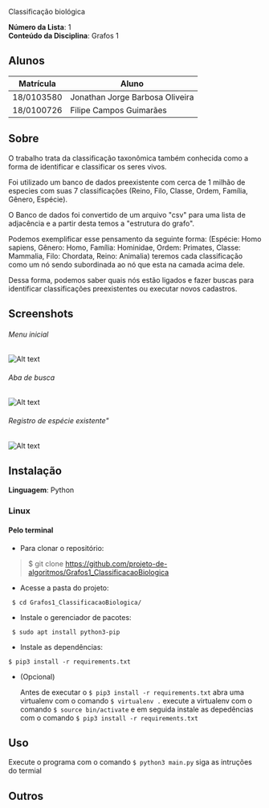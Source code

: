 
Classificação biológica

**Número da Lista**: 1<br>
**Conteúdo da Disciplina**: Grafos 1 <br>

## Alunos
|Matrícula | Aluno |
| -- | -- |
| 18/0103580  |  Jonathan Jorge Barbosa Oliveira |
| 18/0100726 | Filipe Campos Guimarães

## Sobre 
O trabalho trata da classificação taxonômica também conhecida como a forma de identificar e classificar os seres vivos.
  
Foi utilizado um banco de dados preexistente com cerca de 1 milhão de especies com suas 7 classificações (Reino, Filo, Classe, Ordem, Família, Gênero, Espécie).

O Banco de dados foi convertido de um arquivo "csv" para uma lista de adjacência e a partir desta temos a "estrutura do grafo". 

Podemos exemplificar esse pensamento da seguinte forma: (Espécie: Homo sapiens, Gênero: Homo, Família: Hominidae, Ordem: Primates, Classe: Mammalia, Filo: Chordata, Reino: Animalia) teremos cada classificação como um nó sendo subordinada ao nó que esta na camada acima dele. 

Dessa forma, podemos saber quais nós estão ligados e fazer buscas para identificar classificações preexistentes ou executar novos cadastros.

## Screenshots

###### Menu inicial
![Alt text](img1.jpg?raw=true "Tela Inicial")
###### Aba de busca
![Alt text](img2.jpeg?raw=true "Pesquisa")
###### Registro de espécie existente"
![Alt text](img3.jpeg?raw=true "Resultado do Menor Caminho") 

## Instalação 
**Linguagem**: Python
### Linux

#### Pelo terminal
- Para clonar o repositório:
> $ git clone https://github.com/projeto-de-algoritmos/Grafos1_ClassificacaoBiologica

- Acesse a pasta do projeto:

``` $ cd Grafos1_ClassificacaoBiologica/```

- Instale o gerenciador de pacotes:

``` $ sudo apt install python3-pip```

- Instale as dependências:

``` $ pip3 install -r requirements.txt ```

- (Opcional)
   
   Antes de executar o ``` $ pip3 install -r requirements.txt ``` abra uma virtualenv com o comando 
   ``` $ virtualenv . ``` execute a virtualenv com o comando ``` $ source bin/activate ``` e em seguida instale as depedências com o comando
   ``` $ pip3 install -r requirements.txt ```
  
## Uso 
Execute o programa com o comando 
``` $ python3 main.py ```
siga as intruções do termial

## Outros 





